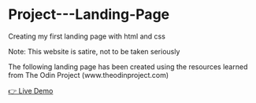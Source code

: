 # Project---Landing-Page
<p>Creating my first landing page with html and css</p>
<p>Note: This website is satire, not to be taken seriously</p>
<p>The following landing page has been created using the resources learned from The Odin Project (www.theodinproject.com)</p>
<a href="https://xyzuka.github.io/Project-Landing-Page/">👉 Live Demo</a>
